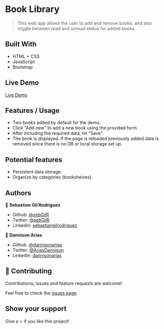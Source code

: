 # Book Library

> This web app allows the user to add and remove books, and also toggle between read and unread status for added books.

## Built With

- HTML + CSS
- JavaScript
- Bootstrap

## Live Demo

[Live Demo](https://rawcdn.githack.com/sebGilR/js_library/96435450220c7f5839229d3d9fb0f3b50d291c2c/index.html)

## Features / Usage
- Two books added by default for the demo.
- Click "Add new" to add a new book using the provided form.
- After including the required data, hit "Save".
- The book is displayed. If the page is reloaded previously added data is removed since there is no DB or local storage set up.

## Potential features

- Persistent data storage.
- Organize by categories (bookshelves).

## Authors

👤 **Sebastian Gil Rodriguez**

- Github: [@sebGilR](https://github.com/sebGilR)
- Twitter: [@sebGilR](https://twitter.com/sebGilR)
- Linkedin: [sebastiangilrodriguez](https://www.linkedin.com/in/sebastiangilrodriguez)

👤 **Dannison Arias**

- Github: [@dannisonarias](https://github.com/dannisonarias)
- Twitter: [@AriasDannison](https://twitter.com/AriasDannison)
- Linkedin: [dannisonarias](https://www.linkedin.com/in/dannisonarias/)

## 🤝 Contributing

Contributions, issues and feature requests are welcome!

Feel free to check the [issues page](https://github.com/sebGilR/js_library/issues).

## Show your support

Give a ⭐️ if you like this project!
